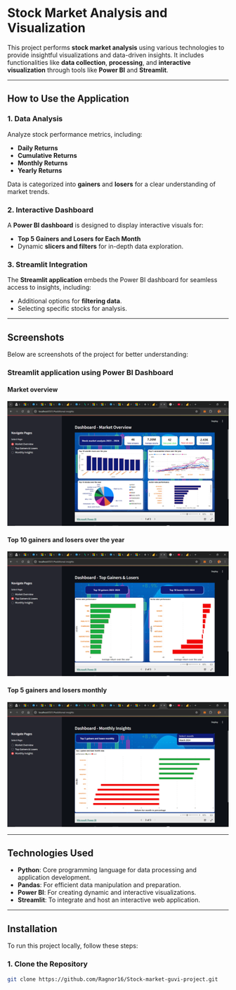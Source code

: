 # **Stock Market Analysis and Visualization**

This project performs **stock market analysis** using various technologies to provide insightful visualizations and data-driven insights. It includes functionalities like **data collection**, **processing**, and **interactive visualization** through tools like **Power BI** and **Streamlit**.

---

## **How to Use the Application**

### **1. Data Analysis**
Analyze stock performance metrics, including:
- **Daily Returns**
- **Cumulative Returns**
- **Monthly Returns**
- **Yearly Returns**

Data is categorized into **gainers** and **losers** for a clear understanding of market trends.

### **2. Interactive Dashboard**
A **Power BI dashboard** is designed to display interactive visuals for:
- **Top 5 Gainers and Losers for Each Month**  
- Dynamic **slicers and filters** for in-depth data exploration.

### **3. Streamlit Integration**
The **Streamlit application** embeds the Power BI dashboard for seamless access to insights, including:
- Additional options for **filtering data**.
- Selecting specific stocks for analysis.

---

## **Screenshots**

Below are screenshots of the project for better understanding:

### **Streamlit application using Power BI Dashboard**
#### Market overview
![Dashboard](s1.png)

#### Top 10 gainers and losers over the year
![Top 10 gainers and losers over the year](s2.png)

#### Top 5 gainers and losers monthly
![Top 5 gainers and losers monthly](s3.png)

---

## **Technologies Used**

- **Python**: Core programming language for data processing and application development.
- **Pandas**: For efficient data manipulation and preparation.
- **Power BI**: For creating dynamic and interactive visualizations.
- **Streamlit**: To integrate and host an interactive web application.

---

## **Installation**

To run this project locally, follow these steps:

### **1. Clone the Repository**
```bash
git clone https://github.com/Ragnor16/Stock-market-guvi-project.git

